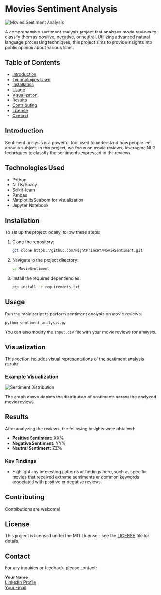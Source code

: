# Movies Sentiment Analysis

![Movies Sentiment Analysis](path/to/your/image.png) <!-- Replace with the actual path of your image -->

A comprehensive sentiment analysis project that analyzes movie reviews to classify them as positive, negative, or neutral. Utilizing advanced natural language processing techniques, this project aims to provide insights into public opinion about various films.

## Table of Contents

- [Introduction](#introduction)
- [Technologies Used](#technologies-used)
- [Installation](#installation)
- [Usage](#usage)
- [Visualization](#visualization)
- [Results](#results)
- [Contributing](#contributing)
- [License](#license)
- [Contact](#contact)

## Introduction

Sentiment analysis is a powerful tool used to understand how people feel about a subject. In this project, we focus on movie reviews, leveraging NLP techniques to classify the sentiments expressed in the reviews.

## Technologies Used

- Python
- NLTK/Spacy
- Scikit-learn
- Pandas
- Matplotlib/Seaborn for visualization
- Jupyter Notebook

## Installation

To set up the project locally, follow these steps:

1. Clone the repository:
   ```bash
   git clone https://github.com/NightPrinceY/MovieSentiment.git
   ```
2. Navigate to the project directory:
   ```bash
   cd MovieSentiment
   ```
3. Install the required dependencies:
   ```bash
   pip install -r requirements.txt
   ```

## Usage

Run the main script to perform sentiment analysis on movie reviews:

```bash
python sentiment_analysis.py
```

You can also modify the `input.csv` file with your movie reviews for analysis.

## Visualization

This section includes visual representations of the sentiment analysis results. 

### Example Visualization

![Sentiment Distribution](path/to/sentiment-distribution.png) <!-- Replace with your sentiment distribution image -->

The graph above depicts the distribution of sentiments across the analyzed movie reviews.

## Results

After analyzing the reviews, the following insights were obtained:

- **Positive Sentiment:** XX%
- **Negative Sentiment:** YY%
- **Neutral Sentiment:** ZZ%

### Key Findings

- Highlight any interesting patterns or findings here, such as specific movies that received extreme sentiments or common keywords associated with positive or negative reviews.

## Contributing

Contributions are welcome!

## License

This project is licensed under the MIT License - see the [LICENSE](LICENSE) file for details.

## Contact

For any inquiries or feedback, please contact:

**Your Name**  
[LinkedIn Profile](https://www.linkedin.com/in/yahya-alnwsany-8b8206238/)  
[Your Email](yahyaalnwsany39@gmail.com)
